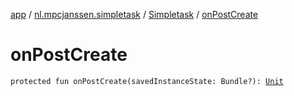 [app](../../index.md) / [nl.mpcjanssen.simpletask](../index.md) / [Simpletask](index.md) / [onPostCreate](.)

# onPostCreate

`protected fun onPostCreate(savedInstanceState: Bundle?): `[`Unit`](https://kotlinlang.org/api/latest/jvm/stdlib/kotlin/-unit/index.html)